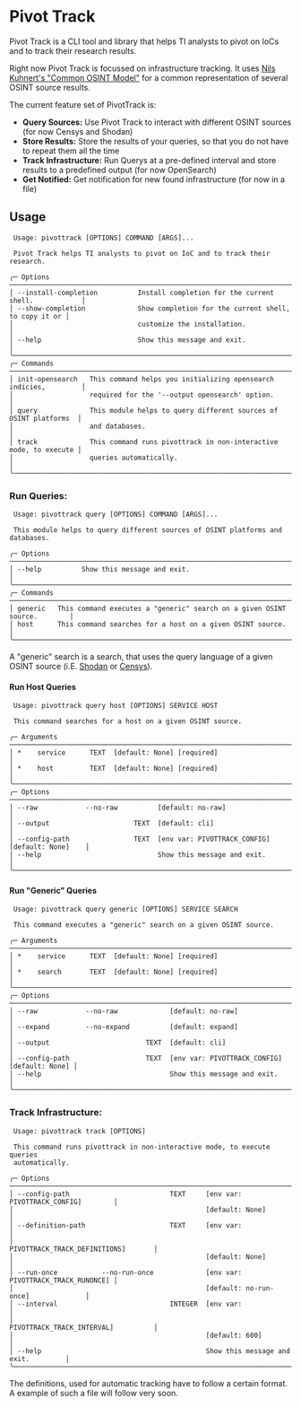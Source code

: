 # Pivot Track
Pivot Track is a CLI tool and library that helps TI analysts to pivot on IoCs and to track their research results.

Right now Pivot Track is focussed on infrastructure tracking. It uses [Nils Kuhnert's "Common OSINT Model"](https://github.com/3c7/common-osint-model) for a common representation of several OSINT source results.

The current feature set of PivotTrack is:
- **Query Sources:** Use Pivot Track to interact with different OSINT sources (for now Censys and Shodan)
- **Store Results:** Store the results of your queries, so that you do not have to repeat them all the time
- **Track Infrastructure:** Run Querys at a pre-defined interval and store results to a predefined output (for now OpenSearch)
- **Get Notified:** Get notification for new found infrastructure (for now in a file)

## Usage

```
 Usage: pivottrack [OPTIONS] COMMAND [ARGS]...

 Pivot Track helps TI analysts to pivot on IoC and to track their research.

╭─ Options ──────────────────────────────────────────────────────────────────────────╮
│ --install-completion          Install completion for the current shell.            │
│ --show-completion             Show completion for the current shell, to copy it or │
│                               customize the installation.                          │
│ --help                        Show this message and exit.                          │
╰────────────────────────────────────────────────────────────────────────────────────╯
╭─ Commands ─────────────────────────────────────────────────────────────────────────╮
│ init-opensearch   This command helps you initializing opensearch indicies,         │
│                   required for the '--output opensearch' option.                   │
│ query             This module helps to query different sources of OSINT platforms  │
│                   and databases.                                                   │
│ track             This command runs pivottrack in non-interactive mode, to execute │
│                   queries automatically.                                           │
╰────────────────────────────────────────────────────────────────────────────────────╯

```

### Run Queries:
```
 Usage: pivottrack query [OPTIONS] COMMAND [ARGS]...

 This module helps to query different sources of OSINT platforms and databases.

╭─ Options ──────────────────────────────────────────────────────────────────────────╮
│ --help          Show this message and exit.                                        │
╰────────────────────────────────────────────────────────────────────────────────────╯
╭─ Commands ─────────────────────────────────────────────────────────────────────────╮
│ generic   This command executes a "generic" search on a given OSINT source.        │
│ host      This command searches for a host on a given OSINT source.                │
╰────────────────────────────────────────────────────────────────────────────────────╯
```

A "generic" search is a search, that uses the query language of a given OSINT source (i.E. [Shodan](https://www.shodan.io/search/examples) or [Censys](https://support.censys.io/hc/en-us/articles/360059608451-Writing-Queries-in-Censys-Search-Language)).

#### Run Host Queries
```
 Usage: pivottrack query host [OPTIONS] SERVICE HOST

 This command searches for a host on a given OSINT source.

╭─ Arguments ────────────────────────────────────────────────────────────────────────╮
│ *    service      TEXT  [default: None] [required]                                 │
│ *    host         TEXT  [default: None] [required]                                 │
╰────────────────────────────────────────────────────────────────────────────────────╯
╭─ Options ──────────────────────────────────────────────────────────────────────────╮
│ --raw            --no-raw          [default: no-raw]                               │
│ --output                     TEXT  [default: cli]                                  │
│ --config-path                TEXT  [env var: PIVOTTRACK_CONFIG] [default: None]    │
│ --help                             Show this message and exit.                     │
╰────────────────────────────────────────────────────────────────────────────────────╯
```

#### Run "Generic" Queries
```
 Usage: pivottrack query generic [OPTIONS] SERVICE SEARCH

 This command executes a "generic" search on a given OSINT source.

╭─ Arguments ────────────────────────────────────────────────────────────────────────╮
│ *    service      TEXT  [default: None] [required]                                 │
│ *    search       TEXT  [default: None] [required]                                 │
╰────────────────────────────────────────────────────────────────────────────────────╯
╭─ Options ──────────────────────────────────────────────────────────────────────────╮
│ --raw            --no-raw             [default: no-raw]                            │
│ --expand         --no-expand          [default: expand]                            │
│ --output                        TEXT  [default: cli]                               │
│ --config-path                   TEXT  [env var: PIVOTTRACK_CONFIG] [default: None] │
│ --help                                Show this message and exit.                  │
╰────────────────────────────────────────────────────────────────────────────────────╯
```

### Track Infrastructure:
```
 Usage: pivottrack track [OPTIONS]

 This command runs pivottrack in non-interactive mode, to execute queries
 automatically.

╭─ Options ──────────────────────────────────────────────────────────────────────────╮
│ --config-path                         TEXT     [env var: PIVOTTRACK_CONFIG]        │
│                                                [default: None]                     │
│ --definition-path                     TEXT     [env var:                           │
│                                                PIVOTTRACK_TRACK_DEFINITIONS]       │
│                                                [default: None]                     │
│ --run-once           --no-run-once             [env var: PIVOTTRACK_TRACK_RUNONCE] │
│                                                [default: no-run-once]              │
│ --interval                            INTEGER  [env var:                           │
│                                                PIVOTTRACK_TRACK_INTERVAL]          │
│                                                [default: 600]                      │
│ --help                                         Show this message and exit.         │
╰────────────────────────────────────────────────────────────────────────────────────╯
```
The definitions, used for automatic tracking have to follow a certain format. A example of such a file will follow very soon.